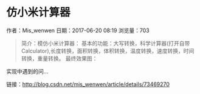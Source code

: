 # 仿小米计算器
作者：Mis_wenwen
日期：2017-06-20 08:19
浏览量：703
> 简介：模仿小米计算器：
基本的功能：大写转换，科学计算器(打开自带Calculator),长度转换，面积转换，体积转换，温度转换，速度转换，时间转换，重量转换。
最终效果图：








实现中遇到的问...

 链接：http://blog.csdn.net/mis_wenwen/article/details/73469270
